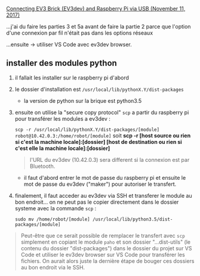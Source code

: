 [Connecting EV3 Brick (EV3dev) and Raspberry Pi via USB (November 11, 2017)](https://noscerevivereest.wordpress.com/2017/11/11/connecting-ev3-brick-ev3dev-and-raspberry-pi-via-usb-november-11-2017/)

...j'ai du faire les parties 3 et 5a avant de faire la partie 2 parce que l'option d'une connexion par fil n'était pas dans les options réseaux

...ensuite -> utiliser VS Code avec ev3dev browser.

## installer des modules python

1. il fallait les installer sur le raspberry pi d'abord
1. le dossier d'installation est `/usr/local/lib/pythonX.Y/dist-packages`
    * la version de python sur la brique est python3.5
1. ensuite on utilise la "secure copy protocol" `scp` a partir du raspberry pi pour transférer les modules a ev3dev :

    `scp -r /usr/local/lib/pythonX.Y/dist-packages/[module] robot@10.42.0.3:/home/robot/[module]` soit **scp -r [host source ou rien si c'est la machine locale]:[dossier] [host de destination ou rien si c'est elle la machine locale]:[dossier]**
    >l'URL du ev3dev (10.42.0.3) sera different si la connexion est par Bluetooth.
    * il faut d'abord entrer le mot de passe du raspberry pi et ensuite le mot de passe du ev3dev ("maker") pour autoriser le transfert.
1. finalement, il faut acceder au ev3dev via SSH et transferer le module au bon endroit... on ne peut pas le copier directement dans le dossier systeme avec la commande `scp` : 
    
    `sudo mv /home/robot/[module] /usr/local/lib/python3.5/dist-packages/[module]` 

>Peut-être que ce serait possible de remplacer le transfert avec `scp` simplement en copiant le module `paho` et son dossier "...dist-utils" (le contenu du dossier "dist-packages") dans le dossier du projet sur VS Code et utiliser le ev3dev browser sur VS Code pour transférer les fichiers. On aurait alors juste la dernière étape de bouger ces dossiers au bon endroit via le SSH.
